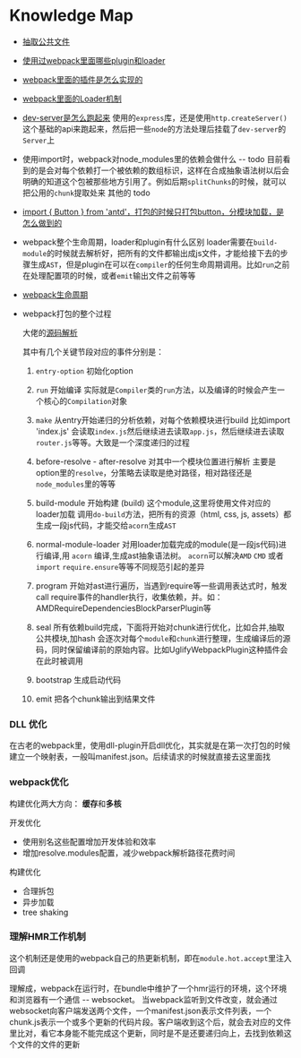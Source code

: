 
# Knowledge Map


* [抽取公共文件](./抽取公共文件.md)

* [使用过webpack里面哪些plugin和loader](./常用plugins和loaders.md)

* [webpack里面的插件是怎么实现的](./plugin机制浅析.md)

* [webpack里面的Loader机制](./loader机制浅析.md)

* [dev-server是怎么跑起来](./浅析dev-server.md)
使用的`express`库，还是使用`http.createServer()`这个基础的api来跑起来，然后把一些`node`的方法处理后挂载了`dev-server`的`Server`上

* 使用import时，webpack对node_modules里的依赖会做什么   --  todo
目前看到的是会对每个依赖打一个被依赖的数组标识，这样在合成抽象语法树以后会明确的知道这个包被那些地方引用了。例如后期`splitChunks`的时候，就可以把公用的`chunk`提取处来
其他的 todo

* [import { Button } from 'antd'，打包的时候只打包button，分模块加载，是怎么做到的](./分包加载解析.md)

* webpack整个生命周期，loader和plugin有什么区别
loader需要在`build-module`的时候就去解析好，把所有的文件都输出成js文件，才能给接下去的步骤生成`AST`，但是plugin在可以在`compiler`的任何生命周期调用。比如`run`之前在处理配置项的时候，或者`emit`输出文件之前等等

* [webpack生命周期](./webpack生命周期.md)

* webpack打包的整个过程

  大佬的[源码解析](https://lihuanghe.github.io/2016/05/30/webpack-source-analyse.html)

  其中有几个关键节段对应的事件分别是：

  1. `entry-option` 初始化option

  2. `run` 开始编译
    实际就是`Compiler`类的`run`方法，以及编译的时候会产生一个核心的`Compilation`对象

  3. `make` 从entry开始递归的分析依赖，对每个依赖模块进行build
    比如import 'index.js' 会读取`index.js`然后继续进去读取`app.js`，然后继续进去读取`router.js`等等。大致是一个深度递归的过程

  4. before-resolve - after-resolve 对其中一个模块位置进行解析
    主要是option里的`resolve`，分策略去读取是绝对路径，相对路径还是`node_modules`里的等等

  5. build-module 开始构建 (build) 这个module,这里将使用文件对应的loader加载
    调用`do-build`方法，把所有的资源（html, css, js, assets）都生成一段js代码，才能交给`acorn`生成`AST`

  6. normal-module-loader 对用loader加载完成的module(是一段js代码)进行编译,用 `acorn` 编译,生成ast抽象语法树。
    `acorn`可以解决`AMD` `CMD` 或者`import` `require.ensure`等等不同规范引起的差异

  7. program 开始对ast进行遍历，当遇到require等一些调用表达式时，触发call require事件的handler执行，收集依赖，并。如：AMDRequireDependenciesBlockParserPlugin等

  8. seal 所有依赖build完成，下面将开始对chunk进行优化，比如合并,抽取公共模块,加hash
    会逐次对每个`module`和`chunk`进行整理，生成编译后的源码，同时保留编译前的原始内容。比如UglifyWebpackPlugin这种插件会在此时被调用

  9. bootstrap 生成启动代码

  10. emit 把各个chunk输出到结果文件







### DLL 优化

在古老的webpack里，使用dll-plugin开启dll优化，其实就是在第一次打包的时候建立一个映射表，一般叫manifest.json。后续请求的时候就直接去这里面找



### webpack优化

构建优化两大方向： **缓存**和**多核**

开发优化 
  * 使用别名这些配置增加开发体验和效率
  * 增加resolve.modules配置，减少webpack解析路径花费时间

构建优化
  * 合理拆包
  * 异步加载
  * tree shaking

### 理解HMR工作机制

这个机制还是使用的webpack自己的热更新机制，即在`module.hot.accept`里注入回调

理解成，webpack在运行时，在bundle中维护了一个hmr运行的环境，这个环境和浏览器有一个通信 -- websocket。 当webpack监听到文件改变，就会通过websocket向客户端发送两个文件，一个manifest.json表示文件列表，一个chunk.js表示一个或多个更新的代码片段。客户端收到这个后，就会去对应的文件里比对，看它本身能不能完成这个更新，同时是不是还要递归向上，去找到依赖这个文件的文件的更新